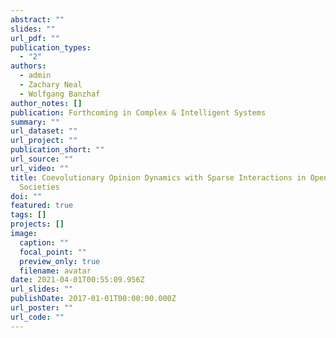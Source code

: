 ```yaml
---
abstract: ""
slides: ""
url_pdf: ""
publication_types:
  - "2"
authors:
  - admin
  - Zachary Neal
  - Wolfgang Banzhaf
author_notes: []
publication: Forthcoming in Complex & Intelligent Systems
summary: ""
url_dataset: ""
url_project: ""
publication_short: ""
url_source: ""
url_video: ""
title: Coevolutionary Opinion Dynamics with Sparse Interactions in Open-ended
  Societies
doi: ""
featured: true
tags: []
projects: []
image:
  caption: ""
  focal_point: ""
  preview_only: true
  filename: avatar
date: 2021-04-01T00:55:09.956Z
url_slides: ""
publishDate: 2017-01-01T00:00:00.000Z
url_poster: ""
url_code: ""
---
```

